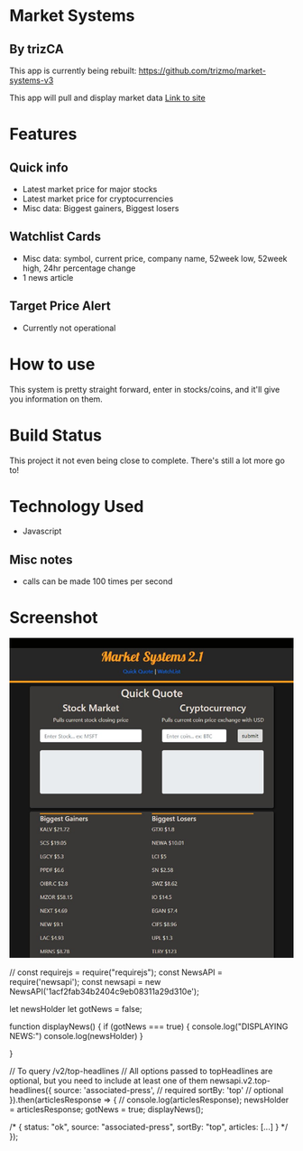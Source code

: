 # Market Systems
## By trizCA

This app is currently being rebuilt:
https://github.com/trizmo/market-systems-v3

This app will pull and display market data
[Link to site](https://trizmo.github.io/stock-system/index.html) 

# Features
## Quick info
- Latest market price for major stocks
- Latest market price for cryptocurrencies
- Misc data: Biggest gainers, Biggest losers

## Watchlist Cards
- Misc data: symbol, current price, company name, 52week low, 52week high, 24hr percentage change
- 1 news article

## Target Price Alert
- Currently not operational

# How to use
This system is pretty straight forward, enter in stocks/coins, and it'll give you information on them.

# Build Status
This project it not even being close to complete. There's still a lot more go to!

# Technology Used
- Javascript

## Misc notes
- calls can be made 100 times per second

# Screenshot
<img src="./assets/img/screenshot.jpg">




// const requirejs = require("requirejs");
const NewsAPI = require('newsapi');
const newsapi = new NewsAPI('1acf2fab34b2404c9eb08311a29d310e');

let newsHolder
let gotNews = false;

function displayNews() {
  if (gotNews === true) {
    console.log("DISPLAYING NEWS:")
    console.log(newsHolder)
  }

}

// To query /v2/top-headlines
// All options passed to topHeadlines are optional, but you need to include at least one of them
newsapi.v2.top-headlines({
  source: 'associated-press', // required
  sortBy: 'top' // optional
}).then(articlesResponse => {
  // console.log(articlesResponse);
  newsHolder = articlesResponse;
  gotNews = true;
  displayNews();




  /*
    {
      status: "ok",
      source: "associated-press",
      sortBy: "top",
      articles: [...]
    }
   */
});

